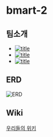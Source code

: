 # bmart-2

## 팀소개
- [![title](https://img.shields.io/badge/DEVLOPER-양명우-123456)](https://github.com/myungwoo-Y)
- [![title](https://img.shields.io/badge/DEVLOPER-이수정-123456)](https://github.com/sooojungee)
- [![title](https://img.shields.io/badge/DEVLOPER-김유영-123456)](https://github.com/yuda1124)

## ERD
![ERD](https://user-images.githubusercontent.com/18456572/90493851-d5105380-e17d-11ea-8ad9-de0dd86b2051.png)

## Wiki
[우리들의 위키](https://github.com/woowa-techcamp-2020/bmart-2/wiki)
